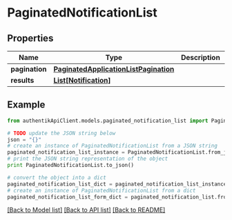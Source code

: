 # PaginatedNotificationList


## Properties
Name | Type | Description | Notes
------------ | ------------- | ------------- | -------------
**pagination** | [**PaginatedApplicationListPagination**](PaginatedApplicationListPagination.md) |  | 
**results** | [**List[Notification]**](Notification.md) |  | 

## Example

```python
from authentikApiClient.models.paginated_notification_list import PaginatedNotificationList

# TODO update the JSON string below
json = "{}"
# create an instance of PaginatedNotificationList from a JSON string
paginated_notification_list_instance = PaginatedNotificationList.from_json(json)
# print the JSON string representation of the object
print PaginatedNotificationList.to_json()

# convert the object into a dict
paginated_notification_list_dict = paginated_notification_list_instance.to_dict()
# create an instance of PaginatedNotificationList from a dict
paginated_notification_list_form_dict = paginated_notification_list.from_dict(paginated_notification_list_dict)
```
[[Back to Model list]](../README.md#documentation-for-models) [[Back to API list]](../README.md#documentation-for-api-endpoints) [[Back to README]](../README.md)


